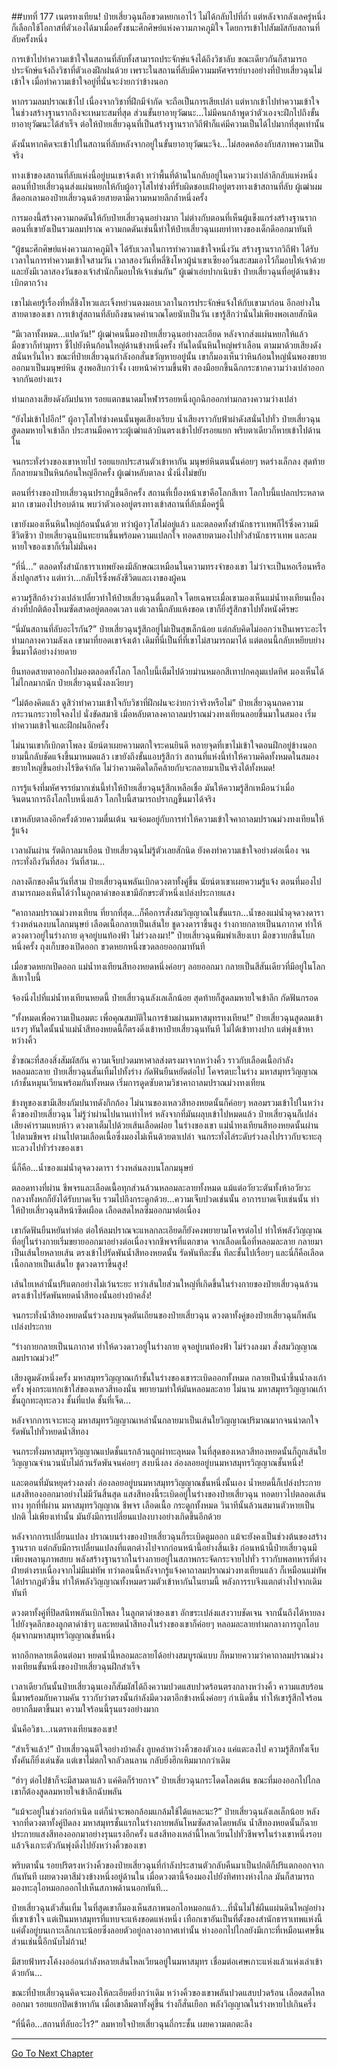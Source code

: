 ##บทที่ 177 เนตรทงเทียน!
ป๋ายเสี่ยวฉุนถือขวดหยกเอาไว้ ไม่ได้กลับไปที่ถ้ำ แต่หลังจากลังเลครู่หนึ่งก็เลือกใช้โอกาสที่ตัวเองได้มาเมื่อครั้งชนะศึกศิษย์แห่งความภาคภูมิใจ โดยการเข้าไปสัมผัสกับสถานที่ลับครั้งหนึ่ง

การเข้าไปทำความเข้าใจในสถานที่ลับทั้งสามารถประจักษ์แจ้งได้ถึงวิชาลับ ขณะเดียวกันก็สามารถประจักษ์แจ้งถึงวิชาที่ตัวเองฝึกฝนด้วย เพราะในสถานที่ลับมีความมหัศจรรย์บางอย่างที่ป๋ายเสี่ยวฉุนไม่เข้าใจ เมื่อทำความเข้าใจอยู่ที่นั่นจะง่ายกว่าข้างนอก

หากรวมลมปราณเข้าไป เนื่องจากวิชาที่ฝึกมีจำกัด จะถือเป็นการเสียเปล่า แต่หากเข้าไปทำความเข้าใจในช่วงสร้างฐานรากถึงจะเหมาะสมที่สุด ส่วนขั้นยาอายุวัฒนะ...ไม่มีคนกล้าพูดว่าตัวเองจะฝึกไปถึงขั้นยาอายุวัฒนะได้สำเร็จ ต่อให้ป๋ายเสี่ยวฉุนที่เป็นสร้างฐานรากวิถีฟ้าก็แค่มีความเป็นได้ไปมากที่สุดเท่านั้น

ดังนั้นหากคิดจะเข้าไปในสถานที่ลับหลังจากอยู่ในขั้นยาอายุวัฒนะจึง...ไม่สอดคล้องกับสภาพความเป็นจริง

ทางเข้าของสถานที่ลับแห่งนี้อยู่บนเขาจ้งเต้า ทว่าพื้นที่ด้านในกลับอยู่ในความว่างเปล่าลึกลับแห่งหนึ่ง ตอนที่ป๋ายเสี่ยวฉุนส่งแผ่นหยกให้กับผู้อาวุโสไท่ซ่างที่รับผิดชอบเฝ้าอยู่ตรงทางเข้าสถานที่ลับ ผู้เฒ่าผมสีดอกเลามองป๋ายเสี่ยวฉุนด้วยสายตามีความหมายลึกล้ำหนึ่งครั้ง

การมองนี้สร้างความกดดันให้กับป๋ายเสี่ยวฉุนอย่างมาก ไม่ต่างกับตอนที่เห็นผู้แข็งแกร่งสร้างฐานรากตอนที่เขายังเป็นรวมลมปราณ ความกดดันเช่นนี้ทำให้ป๋ายเสี่ยวฉุนเผยท่าทางของเด็กดีออกมาทันที

“ผู้ชนะศึกศิษย์แห่งความภาคภูมิใจ ได้รับเวลาในการทำความเข้าใจหนึ่งวัน สร้างฐานรากวิถีฟ้า ได้รับเวลาในการทำความเข้าใจสามวัน เวลาสองวันที่หลี่ชิงโหวผู้นำเขาเซียงอวิ๋นสะสมเอาไว้ก็มอบให้เจ้าด้วย และยังมีเวลาสองวันของเจ้าสำนักก็มอบให้เจ้าเช่นกัน” ผู้เฒ่าเอ่ยปากเนิบช้า ป๋ายเสี่ยวฉุนที่อยู่ด้านข้างเบิกตากว้าง

เขาไม่เคยรู้เรื่องที่หลี่ชิงโหวและเจิ้งหย่วนตงมอบเวลาในการประจักษ์แจ้งให้กับเขามาก่อน อีกอย่างในสายตาของเขา การเข้าสู่สถานที่ลับถึงขนาดคำนวณโดยนับเป็นวัน เขารู้สึกว่านั่นไม่เพียงพอเลยสักนิด

“มีเวลาทั้งหมด...แปดวัน!” ผู้เฒ่าคนนี้มองป๋ายเสี่ยวฉุนอย่างละเอียด หลังจากส่งแผ่นหยกให้แล้ว มือขวาก็ทำมุทรา ชี้ไปยังหินก้อนใหญ่ด้านข้างหนึ่งครั้ง ทันใดนั้นหินใหญ่พร่าเลือน ตามมาด้วยเสียงดังสนั่นหวั่นไหว ขณะที่ป๋ายเสี่ยวฉุนกำลังอกสั่นขวัญหายอยู่นั้น เขาก็มองเห็นว่าหินก้อนใหญ่นั่นพองขยายออกมาเป็นมนุษย์หิน สูงพอสิบกว่าจั้ง เงยหน้าคำรามขึ้นฟ้า สองมือยกขึ้นฉีกกระชากความว่างเปล่าออกจากกันอย่างแรง

ท่ามกลางเสียงดังกัมปนาท รอยแตกขนาดมโหฬารรอยหนึ่งถูกฉีกออกท่ามกลางความว่างเปล่า  

“ยังไม่เข้าไปอีก!” ผู้อาวุโสไท่ซ่างคนนั้นพูดเสียงเรียบ น้ำเสียงราวกับฟ้าผ่าดังสนั่นไปทั่ว ป๋ายเสี่ยวฉุนสูดลมหายใจเข้าลึก ประสานมือคารวะผู้เฒ่าแล้วบินตรงเข้าไปยังรอยแยก พริบตาเดียวก็หายเข้าไปด้านใน

จนกระทั่งร่างของเขาหายไป รอยแยกประสานตัวเข้าหากัน มนุษย์หินตนนั้นค่อยๆ หดร่างเล็กลง สุดท้ายก็กลายมาเป็นหินก้อนใหญ่อีกครั้ง ผู้เฒ่าหลับตาลง นั่งนิ่งไม่ขยับ

ตอนที่ร่างของป๋ายเสี่ยวฉุนปรากฏขึ้นอีกครั้ง สถานที่เบื้องหน้าเขาคือโลกสีเทา โลกใบนี้แปลกประหลาดมาก เขามองไปรอบด้าน พบว่าตัวเองอยู่ตรงทางเข้าสถานที่ลับเมื่อครู่นี้

เขายังมองเห็นหินใหญ่ก้อนนั้นด้วย ทว่าผู้อาวุโสไม่อยู่แล้ว และตลอดทั้งสำนักธาราเทพก็ไร้ซึ่งความมีชีวิตชีวา ป๋ายเสี่ยวฉุนบินทะยานขึ้นพร้อมความแปลกใจ ทอดสายตามองไปทั่วสำนักธาราเทพ และลมหายใจของเขาก็เริ่มไม่มั่นคง

“ที่นี่...” ตลอดทั้งสำนักธาราเทพยังคงมีลักษณะเหมือนในความทรงจำของเขา ไม่ว่าจะเป็นหอเรือนหรือสิ่งปลูกสร้าง แต่ทว่า...กลับไร้ซึ่งพลังชีวิตและเงาของผู้คน

ความรู้สึกอ้างว่างเปล่าเปลี่ยวทำให้ป๋ายเสี่ยวฉุนตื่นตกใจ โดยเฉพาะเมื่อเขามองเห็นแม่น้ำทงเทียนเบื้องล่างที่ปกติต้องโหมซัดสาดอยู่ตลอดเวลา แต่เวลานี้กลับแห้งขอด เขาก็ยิ่งรู้สึกชาไปทั้งหนังศีรษะ

“นี่มันสถานที่ลับอะไรกัน?” ป๋ายเสี่ยวฉุนรู้สึกอยู่ไม่เป็นสุขเล็กน้อย แต่กลับคิดไม่ออกว่าเป็นเพราะอะไร ท่ามกลางความลังเล เขามาที่ยอดเขาจ้งเต้า เดิมทีนี่เป็นที่ที่เขาไม่สามารถมาได้ แต่ตอนนี้กลับเหยียบย่างขึ้นมาได้อย่างง่ายดาย

ยืนทอดสายตาออกไปมองตลอดทั้งโลก โลกใบนี้เต็มไปด้วยม่านหมอกสีเทาปกคลุมแปดทิศ มองเห็นได้ไม่ไกลมากนัก ป๋ายเสี่ยวฉุนนั่งลงเงียบๆ 

“ไม่ต้องคิดแล้ว ดูสิว่าทำความเข้าใจกับวิชาที่ฝึกฝนจะง่ายกว่าจริงหรือไม่” ป๋ายเสี่ยวฉุนกดความกระวนกระวายใจลงไป นั่งขัดสมาธิ เมื่อหลับตาลงคาถาลมปราณม่วงทงเทียนลอยขึ้นมาในสมอง เริ่มทำความเข้าใจและฝึกฝนอีกครั้ง

ไม่นานเขาก็เบิกตาโพลง นัยน์ตาเผยความตกใจระคนยินดี หลายจุดที่เขาไม่เข้าใจตอนฝึกอยู่ข้างนอก ยามนี้กลับชัดแจ้งขึ้นมาหมดแล้ว เขายังถึงขั้นแอบรู้สึกว่า สถานที่แห่งนี้ทำให้ความคิดทั้งหมดในสมองขยายใหญ่ขึ้นอย่างไร้ขีดจำกัด ไม่ว่าความคิดใดก็คล้ายกับจะกลายมาเป็นจริงได้ทั้งหมด!

การรู้แจ้งที่มหัศจรรย์มากเช่นนี้ทำให้ป๋ายเสี่ยวฉุนรู้สึกเหลือเชื่อ มันให้ความรู้สึกเหมือนว่าเมื่อจินตนาการถึงโลกใบหนึ่งแล้ว โลกใบนี้สามารถปรากฏขึ้นมาได้จริง 

เขาหลับตาลงอีกครั้งด้วยความตื่นเต้น จมจ่อมอยู่กับการทำให้ความเข้าใจคาถาลมปราณม่วงทงเทียนให้รู้แจ้ง

เวลาผันผ่าน รัตติกาลมาเยือน ป๋ายเสี่ยวฉุนไม่รู้ตัวเลยสักนิด ยังคงทำความเข้าใจอย่างต่อเนื่อง จนกระทั่งถึงวันที่สอง วันที่สาม...

กลางดึกของคืนวันที่สาม ป๋ายเสี่ยวฉุนพลันเบิกดวงตาทั้งคู่ขึ้น นัยน์ตาเขาเผยความรู้แจ้ง ตอนที่มองไป สามารถมองเห็นได้ว่าในลูกตาดำของเขามีอักขระตัวหนึ่งเปล่งประกายแสง

“คาถาลมปราณม่วงทงเทียน ที่ยากที่สุด...ก็คือการสั่งสมวิญญาณในขั้นแรก...น้ำของแม่น้ำดุจดวงดารา ร่วงหล่นลงบนโลกมนุษย์ เลือดเนื้อกลายเป็นเส้นใย ชูดวงดาราขึ้นสูง ร่างกายกลายเป็นนภากาศ ทำให้ดวงดาวอยู่ในร่างกาย ดุจอยู่บนท้องฟ้า ไม่ร่วงลงมา!” ป๋ายเสี่ยวฉุนพึมพำเสียงเบา มือขวายกขึ้นโบกหนึ่งครั้ง ถุงเก็บของเปิดออก ขวดหยกหนึ่งขวดลอยออกมาทันที

เมื่อขวดหยกเปิดออก แม่น้ำทงเทียนสีทองหยดหนึ่งค่อยๆ ลอยออกมา กลายเป็นสีสันเดียวที่มีอยู่ในโลกสีเทาใบนี้

จ้องนิ่งไปที่แม่น้ำทงเทียนหยดนี้ ป๋ายเสี่ยวฉุนลังเลเล็กน้อย สุดท้ายก็สูดลมหายใจเข้าลึก กัดฟันกรอด

“ทั้งหมดเพื่อความเป็นอมตะ เพื่อคุณสมบัติในการข้ามผ่านมหาสมุทรทงเทียน!” ป๋ายเสี่ยวฉุนสูดลมเข้าแรงๆ ทันใดนั้นน้ำแม่น้ำสีทองหยดนี้ก็ตรงดิ่งเข้าหาป๋ายเสี่ยวฉุนทันที ไม่ได้เข้าทางปาก แต่พุ่งเข้าหาหว่างคิ้ว
  
ชั่วขณะที่สองสิ่งสัมผัสกัน ความเจ็บปวดมหาศาลส่งตรงมาจากหว่างคิ้ว ราวกับเลือดเนื้อกำลังหลอมละลาย ป๋ายเสี่ยวฉุนสั่นเทิ้มไปทั้งร่าง กัดฟันยืนหยัดต่อไป โคจรตบะในร่าง มหาสมุทรวิญญาณเก้าชั้นหมุนเวียนพร้อมกันทั้งหมด เริ่มการดูดซับตามวิชาคาถาลมปราณม่วงทงเทียน

ข้างหูของเขามีเสียงกัมปนาทดังกึกก้อง ไม่นานของเหลวสีทองหยดนั้นก็ค่อยๆ หลอมรวมเข้าไปในหว่างคิ้วของป๋ายเสี่ยวฉุน ไม่รู้ว่าผ่านไปนานเท่าไหร่ หลังจากที่มันผลุบเข้าไปหมดแล้ว ป๋ายเสี่ยวฉุนก็เปล่งเสียงคำรามแหบห้าว ดวงตาเต็มไปด้วยเส้นเลือดฝอย ในร่างของเขา แม่น้ำทงเทียนสีทองหยดนั้นผ่านไปตามชีพจร ผ่านไปตามเลือดเนื้อซึ่งมองไม่เห็นด้วยตาเปล่า จนกระทั่งไล่ระดับร่วงลงไปราวกับจะทะลุทะลวงไปทั่วร่างของเขา

นี่ก็คือ...น้ำของแม่น้ำดุจดวงดารา ร่วงหล่นลงบนโลกมนุษย์

ตลอดทางที่ผ่าน ชีพจรและเลือดเนื้อทุกส่วนล้วนหลอมละลายทั้งหมด แม้แต่อวัยวะตันทั้งห้าอวัยวะกลวงทั้งหกก็ยังได้รับบาดเจ็บ รวมไปถึงกระดูกด้วย...ความเจ็บปวดเช่นนั้น อาการบาดเจ็บเช่นนั้น ทำให้ป๋ายเสี่ยวฉุนสีหน้าซีดเผือด เลือดสดไหลซึมออกมาต่อเนื่อง

เขากัดฟันยืนหยันทำต่อ ต่อให้ลมปราณจะแหลกละเอียดก็ยังคงพยายามโคจรต่อไป ทำให้พลังวิญญาณที่อยู่ในร่างกายเริ่มขยายออกมาอย่างต่อเนื่องจากชีพจรที่แตกขาด จากเลือดเนื้อที่หลอมละลาย กลายมาเป็นเส้นใยหลายเส้น ตรงเข้าไปรัดพันน้ำสีทองหยดนั้น รัดพันทีละชั้น ทีละชั้นไปเรื่อยๆ และนี่ก็คือเลือดเนื้อกลายเป็นเส้นใย ชูดวงดาราขึ้นสูง!

เส้นใยเหล่านั้นปริแตกอย่างไม่เว้นระยะ ทว่าเส้นใยส่วนใหญ่ที่เกิดขึ้นในร่างกายของป๋ายเสี่ยวฉุนล้วนตรงเข้าไปรัดพันหยดน้ำสีทองนั้นอย่างบ้าคลั่ง!

จนกระทั่งน้ำสีทองหยดนั้นร่วงลงบนจุดตันเถียนของป๋ายเสี่ยวฉุน ดวงตาทั้งคู่ของป๋ายเสี่ยวฉุนก็พลันเปล่งประกาย

“ร่างกายกลายเป็นนภากาศ ทำให้ดวงดาวอยู่ในร่างกาย ดุจอยู่บนท้องฟ้า ไม่ร่วงลงมา สั่งสมวิญญาณลมปราณม่วง!”

เสียงตูมดังหนึ่งครั้ง มหาสมุทรวิญญาณเก้าชั้นในร่างของเขาระเบิดออกทั้งหมด กลายเป็นน้ำขึ้นน้ำลงเก้าครั้ง พุ่งกระแทกเข้าใส่ของเหลวสีทองนั่น พยายามทำให้มันหลอมละลาย ไม่นาน มหาสมุทรวิญญาณเก้าชั้นถูกทะลุทะลวง ชั้นที่แปด ชั้นที่เจ็ด...

หลังจากการเจาะทะลุ มหาสมุทรวิญญาณเหล่านั้นกลายมาเป็นเส้นใยวิญญาณปริมาณมากจนน่าตกใจ รัดพันไปทั่วหยดน้ำสีทอง  

จนกระทั่งมหาสมุทรวิญญาณแปดชั้นแรกล้วนถูกผ่าทะลุหมด ในที่สุดของเหลวสีทองหยดนั้นก็ถูกเส้นใยวิญญาณจำนวนนับไม่ถ้วนรัดพันจนค่อยๆ สงบนิ่งลง ล่องลอยอยู่บนมหาสมุทรวิญญาณชั้นหนึ่ง!  

และตอนที่มันหยุดร่วงลงต่ำ ล่องลอยอยู่บนมหาสมุทรวิญญาณชั้นหนึ่งนั้นเอง น้ำหยดนี้ก็เปล่งประกายแสงสีทองออกมาอย่างไม่มีวันสิ้นสุด แสงสีทองนี้ระเบิดอยู่ในร่างของป๋ายเสี่ยวฉุน ทอดยาวไปตลอดเส้นทาง ทุกที่ที่ผ่าน มหาสมุทรวิญญาณ ชีพจร เลือดเนื้อ กระดูกทั้งหมด วินาทีนั้นล้วนสมานตัวหายเป็นปกติ ไม่เพียงเท่านั้น มันยังมีการเปลี่ยนแปลงบางอย่างเกิดขึ้นอีกด้วย

หลังจากการเปลี่ยนแปลง ปราณบนร่างของป๋ายเสี่ยวฉุนก็ระเบิดตูมออก แม้จะยังคงเป็นช่วงต้นของสร้างฐานราก แต่กลับมีการเปลี่ยนแปลงที่แตกต่างไปจากก่อนหน้านี้อย่างสิ้นเชิง ก่อนหน้านี้ป๋ายเสี่ยวฉุนมีเพียงพลานุภาพสยบ พลังสร้างฐานรากในร่างกายอยู่ในสภาพกระจัดกระจายไปทั่ว ราวกับพลทหารที่ต่างฝ่ายต่างรบเนื่องจากไม่มีแม่ทัพ ทว่าตอนนี้หลังจากรู้แจ้งคาถาลมปราณม่วงทงเทียนแล้ว ก็เหมือนแม่ทัพได้ปรากฏตัวขึ้น ทำให้พลังวิญญาณทั้งหมดรวมตัวเข้าหากันในยามนี้ พลังการรบจึงแตกต่างไปจากเดิมทันที

ดวงตาทั้งคู่ที่ปิดสนิทพลันเบิกโพลง ในลูกตาดำของเขา อักขระเปล่งแสงวาบชัดเจน จากนั้นถึงได้หายลงไปยังจุดลึกของลูกตาดำช้าๆ และหยดน้ำสีทองในร่างของเขาก็ค่อยๆ หลอมละลายท่ามกลางการถูกโอบอุ้มจากมหาสมุทรวิญญาณชั้นหนึ่ง

หากอีกหลายเดือนต่อมา หยดน้ำนี้หลอมละลายได้อย่างสมบูรณ์แบบ ก็หมายความว่าคาถาลมปราณม่วงทงเทียนขั้นหนึ่งของป๋ายเสี่ยวฉุนฝึกสำเร็จ

เวลาเดียวกันนั้นป๋ายเสี่ยวฉุนเองก็สัมผัสได้ถึงความปวดแสบปวดร้อนตรงกลางหว่างคิ้ว ความแสบร้อนนี้มาพร้อมกับความคัน ราวกับว่าตรงนั้นกำลังมีดวงตาอีกข้างหนึ่งค่อยๆ กำเนิดขึ้น ทำให้เขารู้สึกใจร้อนอยากลืมตาขึ้นมา ความใจร้อนนี้รุนแรงอย่างมาก

นั่นคือวิชา...เนตรทงเทียนของเขา!

“สำเร็จแล้ว!” ป๋ายเสี่ยวฉุนดีใจอย่างบ้าคลั่ง ลูบคลำหว่างคิ้วของตัวเอง แค่แตะลงไป ความรู้สึกทั้งเจ็บทั้งคันก็ยิ่งเด่นชัด แต่เขาไม่ตกใจกลัวลนลาน กลับยิ่งฮึกเหิมมากกว่าเดิม

 “ฮ่าๆ ต่อไปข้าก็จะมีสามตาแล้ว แค่คิดก็ร้ายกาจ” ป๋ายเสี่ยวฉุนกระโดดโลดเต้น ขณะที่มองออกไปไกล เขาก็ต้องสูดลมหายใจเข้าลึกฉับพลัน

“แม้จะอยู่ในช่วงก่อกำเนิด แต่ก็น่าจะพอกล้อมแกล้มใช้ได้แหละนะ?” ป๋ายเสี่ยวฉุนลังเลเล็กน้อย หลังจากที่ดวงตาทั้งคู่ปิดลง มหาสมุทรชั้นแรกในร่างกายพลันโหมซัดสาดโดยพลัน น้ำสีทองหยดนั้นก็ฉายประกายแสงสีทองออกมาอย่างรุนแรงอีกครั้ง แสงสีทองเหล่านี้ไหลเวียนไปทั่วชีพจรในร่างเขาหนึ่งรอบ แล้วจึงเกาะตัวกันพุ่งดิ่งไปยังหว่างคิ้วของเขา

พริบตานั้น รอยปริตรงหว่างคิ้วของป๋ายเสี่ยวฉุนที่กำลังประสานตัวกลับคืนมาเป็นปกติก็ปริแตกออกจากกันทันที เผยดวงตาสีม่วงข้างหนึ่งอยู่ด้านใน เมื่อดวงตานี้จ้องมองไปยังทิศทางห่างไกล มันก็สามารถมองทะลุไอหมอกออกไปเห็นสภาพด้านนอกทันที...

ป๋ายเสี่ยวฉุนตัวสั่นเทิ้ม ในที่สุดเขาก็มองเห็นสภาพนอกไอหมอกแล้ว...ที่นั่นไม่ใช่ผืนแผ่นดินใหญ่อย่างที่เขาเข้าใจ แต่เป็นมหาสมุทรที่แทบจะแห้งขอดแห่งหนึ่ง เทือกเขาอันเป็นที่ตั้งของสำนักธาราเทพแห่งนี้แค่ตั้งอยู่บนเกาะเล็กเกาะน้อยซึ่งลอยตัวอยู่กลางอากาศเท่านั้น ห่างออกไปไกลยังมีเกาะที่เหมือนเศษชิ้นส่วนเช่นนี้อีกนับไม่ถ้วน!

มีสายฟ้าทรงโค้งงออ่อนกำลังหลายเส้นไหลเวียนอยู่ในมหาสมุทร เชื่อมต่อเศษเกาะแห่งแล้วแห่งเล่าเข้าด้วยกัน...

ขณะที่ป๋ายเสี่ยวฉุนคิดจะมองให้ละเอียดยิ่งกว่าเดิม หว่างคิ้วของเขาพลันปวดแสบปวดร้อน เลือดสดไหลออกมา รอยแยกปิดเข้าหากัน เมื่อเขาลืมตาทั้งคู่ขึ้น ร่างก็สั่นเยือก พลังวิญญาณในร่างหายไปเกินครึ่ง

“ที่นี่คือ...สถานที่ลับอะไร?” ลมหายใจป๋ายเสี่ยวฉุนถี่กระชั้น เผยความตกตะลึง

------------


[Go To Next Chapter]( ./178.md)
